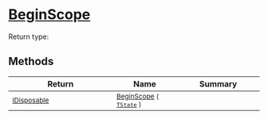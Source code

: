 # [BeginScope](./SimpleConsoleLogger-100664039.md)


Return type:
## Methods

| Return | Name | Summary | 
| --- | --- | --- | 
| <sub>[IDisposable](https://docs.microsoft.com/en-us/dotnet/api/System.IDisposable)</sub><img width=200/>| <sub>[BeginScope](./SimpleConsoleLogger-100664039.md) ( [`TState`](./SimpleConsoleLogger-100664039.md) )</sub>| <sub></sub><img width=200/>| <br>


